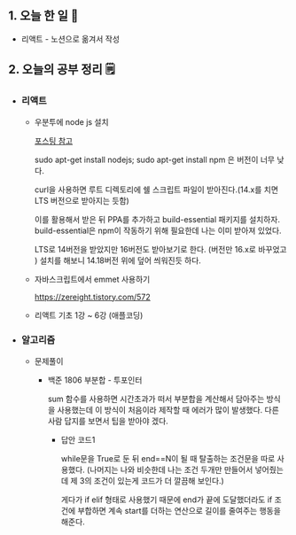 <!-- 20211004 월 -->
<!--  



-->

## 1. 오늘 한 일 📅

*   리액트 - 노션으로 옮겨서 작성

## 2. 오늘의 공부 정리 🗒️

*   ### 리액트

    *   우분투에 node js 설치 

        [포스팅 참고](https://velog.io/@ywoosang/Node.js-%EC%84%A4%EC%B9%98)

        sudo apt-get install nodejs; sudo apt-get install npm 은 버전이 너무 낮다.

        curl을 사용하면 루트 디렉토리에 쉘 스크립트 파일이 받아진다.(14.x를 치면 LTS 버전으로 받아지는 듯함) 

        이를 활용해서 받은 뒤 PPA를 추가하고 build-essential 패키지를 설치하자. 
        build-essential은 npm이 작동하기 위해 필요한데 나는 이미 받아져 있었다.

        LTS로 14버전을 받았지만 16버전도 받아보기로 한다. (버전만 16.x로 바꾸었고 ) 설치를 해보니 14.18버전 위에 덮어 씌워진듯 하다.

    *   자바스크립트에서 emmet 사용하기

        https://zereight.tistory.com/572

    *   리액트 기초 1강 ~ 6강 (애플코딩)

*   ### 알고리즘

    *   문제풀이

        *   백준 1806 부분합 - 투포인터

            sum 함수를 사용하면 시간초과가 떠서 부분합을 계산해서 담아주는 방식을 사용했는데 이 방식이 처음이라 제작할 때 에러가 많이 발생했다. 
            다른 사람 답지를 보면서 팁을 받아야 겠다.

            *   답안 코드1

                while문을 True로 둔 뒤 end==N이 될 때 탈출하는 조건문을 따로 사용했다. (나머지는 나와 비슷한데 나는 조건 두개만 만들어서 넣어줬는데 제 3의 조건이 있는게 코드가 더 깔끔해 보인다.)

                게다가 if elif 형태로 사용했기 때문에 end가 끝에 도달했더라도 if 조건에 부합하면 계속 start를 더하는 연산으로 길이를 줄여주는 행동을 해준다.

            
